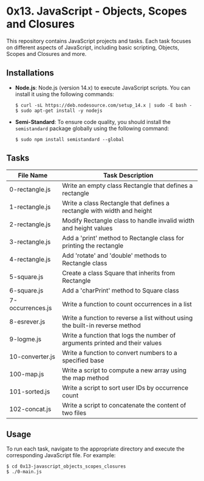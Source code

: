 # 0x13. JavaScript - Objects, Scopes and Closures

This repository contains JavaScript projects and tasks. Each task focuses on different aspects of JavaScript, including basic scripting, Objects, Scopes and Closures and more.

## Installations

- **Node.js**: Node.js (version 14.x) to execute JavaScript scripts. You can install it using the following commands:

  ```shell
  $ curl -sL https://deb.nodesource.com/setup_14.x | sudo -E bash -
  $ sudo apt-get install -y nodejs
  ```

- **Semi-Standard**: To ensure code quality, you should install the `semistandard` package globally using the following command:

  ```shell
  $ sudo npm install semistandard --global
  ```

## Tasks 


| File Name        | Task Description                                      |
|------------------|-------------------------------------------------------|
| 0-rectangle.js   | Write an empty class Rectangle that defines a rectangle |
| 1-rectangle.js   | Write a class Rectangle that defines a rectangle with width and height |
| 2-rectangle.js   | Modify Rectangle class to handle invalid width and height values |
| 3-rectangle.js   | Add a 'print' method to Rectangle class for printing the rectangle |
| 4-rectangle.js   | Add 'rotate' and 'double' methods to Rectangle class |
| 5-square.js      | Create a class Square that inherits from Rectangle |
| 6-square.js      | Add a 'charPrint' method to Square class |
| 7-occurrences.js | Write a function to count occurrences in a list |
| 8-esrever.js     | Write a function to reverse a list without using the built-in reverse method |
| 9-logme.js       | Write a function that logs the number of arguments printed and their values |
| 10-converter.js  | Write a function to convert numbers to a specified base |
| 100-map.js       | Write a script to compute a new array using the map method |
| 101-sorted.js    | Write a script to sort user IDs by occurrence count |
| 102-concat.js    | Write a script to concatenate the content of two files |


## Usage

To run each task, navigate to the appropriate directory and execute the corresponding JavaScript file. For example:

```shell
$ cd 0x13-javascript_objects_scopes_closures
$ ./0-main.js
```
